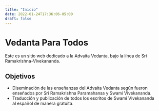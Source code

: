 ```yaml
---
title: "Inicio"
date: 2022-01-24T17:36:06-05:00
draft: false
---
```


# Vedanta Para Todos

Este es un sitio web dedicado a la Advaita Vedanta, bajo la línea de Sri Ramakrishna-Vivekananda.


## Objetivos

- Diseminación de las enseñanzas del Advaita Vedanta según fueron enseñados por Sri Ramakrishna Paramahansa y Swami Vivekananda.
- Traducción y publicación de todos los escritos de Swami Vivekananda al español de manera gratuita.
